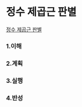 # 정수 제곱근 판별

[정수 제곱근 판별](https://programmers.co.kr/learn/courses/30/lessons/12934)

### 1.이해

### 2.계획

### 3.실행

### 4.반성
